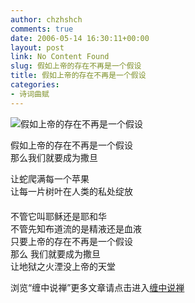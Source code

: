 ```yaml
---
author: chzhshch
comments: true
date: 2006-05-14 16:30:11+00:00
layout: post
link: No Content Found
slug: 假如上帝的存在不再是一个假设
title: 假如上帝的存在不再是一个假设
categories:
- 诗词曲赋
---
```


			

                                               




![假如上帝的存在不再是一个假设](http://simg.sinajs.cn/blog7style/images/common/sg_trans.gif)




                                               




                                               




假如上帝的存在不再是一个假设   
那么我们就要成为撒旦 




让蛇爬满每一个苹果   
让每一片树叶在人类的私处绽放   
　　   
不管它叫耶稣还是耶和华   
不管先知布道流的是精液还是血液   
只要上帝的存在不再是一个假设   
那么 我们就要成为撒旦   
让地狱之火湮没上帝的天堂 







浏览“缠中说禅”更多文章请点击进入[缠中说禅](http://blog.sina.com.cn/m/chzhshch)




  


</tr>


